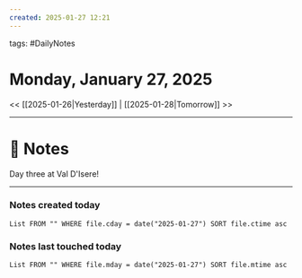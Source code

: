 ```yaml
---
created: 2025-01-27 12:21
---
```

tags: #DailyNotes

# Monday, January 27, 2025

<< [[2025-01-26|Yesterday]] | [[2025-01-28|Tomorrow]] >>

---
# 📝 Notes


Day three at Val D'Isere!


---
### Notes created today
```dataview
List FROM "" WHERE file.cday = date("2025-01-27") SORT file.ctime asc
```

### Notes last touched today
```dataview
List FROM "" WHERE file.mday = date("2025-01-27") SORT file.mtime asc
```